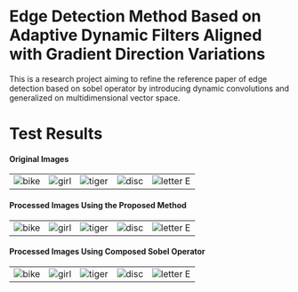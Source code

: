 # Edge Detection Method Based on Adaptive Dynamic Filters Aligned with Gradient Direction Variations
This is a research project aiming to refine the reference paper of edge detection based on sobel operator by introducing dynamic convolutions and generalized on multidimensional vector space.

# Test Results
#### Original Images
<table>
  <tr>
    <td><img src="https://github.com/Billal-MOKHTARI/Edge-Detection-Method-Based-on-Adaptive-Dynamic-Filters-Aligned-with-Gradient-Direction-Variations/assets/100322125/1905987b-cb6c-4983-ac00-242aa09c630c" alt="bike"></td>
    <td><img src="https://github.com/Billal-MOKHTARI/Edge-Detection-Method-Based-on-Adaptive-Dynamic-Filters-Aligned-with-Gradient-Direction-Variations/assets/100322125/c7e65808-dedd-445a-9bb4-a1b145bdeb56" alt="girl"></td>
    <td><img src="https://github.com/Billal-MOKHTARI/Edge-Detection-Method-Based-on-Adaptive-Dynamic-Filters-Aligned-with-Gradient-Direction-Variations/assets/100322125/8d002fb4-248a-4033-92d6-7c92f6a00359" alt="tiger"></td>
    <td><img src="https://github.com/Billal-MOKHTARI/Edge-Detection-Method-Based-on-Adaptive-Dynamic-Filters-Aligned-with-Gradient-Direction-Variations/assets/100322125/c8ab7f1f-be35-4e44-8795-684460a61f3d" alt="disc"></td>
    <td><img src="https://github.com/Billal-MOKHTARI/Edge-Detection-Method-Based-on-Adaptive-Dynamic-Filters-Aligned-with-Gradient-Direction-Variations/assets/100322125/c5a205bd-024a-4ce5-9794-1bbdbb714e74" alt="letter E"></td>
  </tr>

</table>

#### Processed Images Using the Proposed Method
<table>
  <tr>
    <td><img src="https://github.com/Billal-MOKHTARI/Edge-Detection-Method-Based-on-Adaptive-Dynamic-Filters-Aligned-with-Gradient-Direction-Variations/assets/100322125/ed5a5c55-e2b7-44d0-a862-15a52d17e23c" alt="bike"></td>
    <td><img src="https://github.com/Billal-MOKHTARI/Edge-Detection-Method-Based-on-Adaptive-Dynamic-Filters-Aligned-with-Gradient-Direction-Variations/assets/100322125/d8739110-942c-45bd-95b5-d7b9f4fbd735" alt="girl"></td>
    <td><img src="https://github.com/Billal-MOKHTARI/Edge-Detection-Method-Based-on-Adaptive-Dynamic-Filters-Aligned-with-Gradient-Direction-Variations/assets/100322125/d5c0bfe6-1578-4209-848c-f6749ddd08da" alt="tiger"></td>
    <td><img src="https://github.com/Billal-MOKHTARI/Edge-Detection-Method-Based-on-Adaptive-Dynamic-Filters-Aligned-with-Gradient-Direction-Variations/assets/100322125/5bad7235-58f8-45a8-9e1d-ebed490698c6" alt="disc"></td>
    <td><img src="https://github.com/Billal-MOKHTARI/Edge-Detection-Method-Based-on-Adaptive-Dynamic-Filters-Aligned-with-Gradient-Direction-Variations/assets/100322125/b4156ab1-8696-4dfd-92c8-b031768557fc" alt="letter E"></td>
  </tr>
</table>


#### Processed Images Using Composed Sobel Operator
<table>
  <tr>
    <td><img src="https://github.com/Billal-MOKHTARI/Edge-Detection-Method-Based-on-Adaptive-Dynamic-Filters-Aligned-with-Gradient-Direction-Variations/assets/100322125/e104a9fb-15f6-4f93-afe6-79b6ab1cf5f9" alt="bike"></td>
    <td><img src="https://github.com/Billal-MOKHTARI/Edge-Detection-Method-Based-on-Adaptive-Dynamic-Filters-Aligned-with-Gradient-Direction-Variations/assets/100322125/c8c8575c-16f0-4c2a-a5bf-6da27583942c" alt="girl"></td>
    <td><img src="https://github.com/Billal-MOKHTARI/Edge-Detection-Method-Based-on-Adaptive-Dynamic-Filters-Aligned-with-Gradient-Direction-Variations/assets/100322125/4ed7d156-afa5-4774-b8a3-5d0b76c53b46" alt="tiger"></td>
    <td><img src="https://github.com/Billal-MOKHTARI/Edge-Detection-Method-Based-on-Adaptive-Dynamic-Filters-Aligned-with-Gradient-Direction-Variations/assets/100322125/fed99998-6b09-405f-b59a-cae8659ed2dc" alt="disc"></td>
    <td><img src="https://github.com/Billal-MOKHTARI/Edge-Detection-Method-Based-on-Adaptive-Dynamic-Filters-Aligned-with-Gradient-Direction-Variations/assets/100322125/d9b4ad51-8d28-400b-b0e9-e2869de8de15" alt="letter E"></td>
  </tr>
</table>





